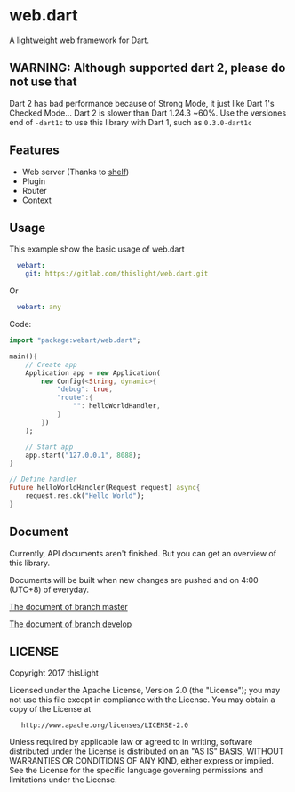 # web.dart
  A lightweight web framework for Dart.

## WARNING: Although supported dart 2, please do not use that
Dart 2 has bad performance because of Strong Mode, it just like Dart 1's Checked Mode...
Dart 2 is slower than Dart 1.24.3 ~60%.
Use the versiones end of `-dart1c` to use this library with Dart 1, such as `0.3.0-dart1c`

## Features
- Web server (Thanks to [shelf](https://pub.dartlang.org/packages/shelf))
- Plugin
- Router
- Context

## Usage
This example show the basic usage of web.dart

````yaml
  webart:
    git: https://gitlab.com/thislight/web.dart.git
````

Or

````yaml
  webart: any
````

Code:

````dart
import "package:webart/web.dart";

main(){
    // Create app
    Application app = new Application(
        new Config(<String, dynamic>{
            "debug": true,
            "route":{
                "": helloWorldHandler,
            }
        })
    );

    // Start app
    app.start("127.0.0.1", 8088);
}

// Define handler
Future helloWorldHandler(Request request) async{
    request.res.ok("Hello World");
}
````

## Document
Currently, API documents aren't finished. But you can get an overview of this library.  

Documents will be built when new changes are pushed and on 4:00 (UTC+8) of everyday.

[The document of branch master](https://thislight.gitlab.io/web.dart/doc/api)


[The document of branch develop](https://thislight.gitlab.io/web.dart/develop/doc/api)

## LICENSE
Copyright 2017 thisLight

   Licensed under the Apache License, Version 2.0 (the "License");
   you may not use this file except in compliance with the License.
   You may obtain a copy of the License at

       http://www.apache.org/licenses/LICENSE-2.0

   Unless required by applicable law or agreed to in writing, software
   distributed under the License is distributed on an "AS IS" BASIS,
   WITHOUT WARRANTIES OR CONDITIONS OF ANY KIND, either express or implied.
   See the License for the specific language governing permissions and
   limitations under the License.
